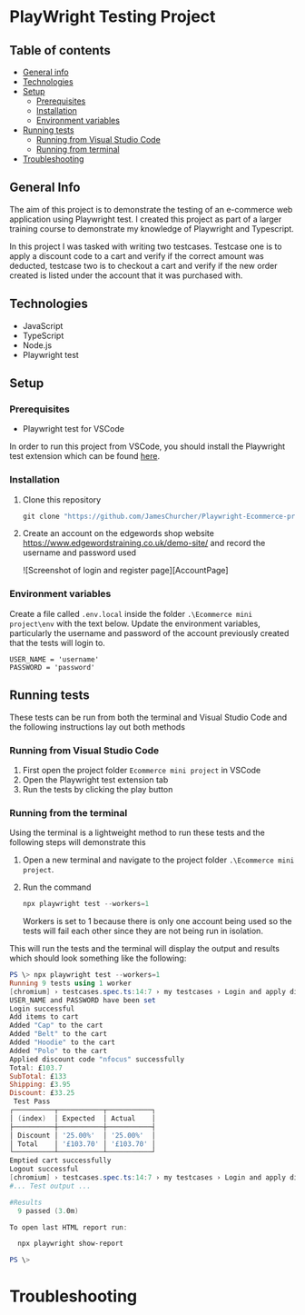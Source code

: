 # PlayWright Testing Project
## Table of contents
* [General info](#general-info)
* [Technologies](#technologies)
* [Setup](#setup)
  * [Prerequisites](#prerequisites)
  * [Installation](#installation)
  * [Environment variables](#environment-variables)
* [Running tests](#running-tests)
  * [Running from Visual Studio Code](#running-from-visual-studio-code)
  * [Running from terminal](#running-from-the-terminal)
* [Troubleshooting](#troubleshooting)

## General Info
The aim of this project is to demonstrate the testing of an e-commerce web application using Playwright test. I created this project as part of a larger training course to demonstrate my knowledge of Playwright and Typescript.

In this project I was tasked with writing two testcases. Testcase one is to apply a discount code to a cart and verify if the correct amount was deducted, testcase two is to checkout a cart and verify if the new order created is listed under the account that it was purchased with.

## Technologies
* JavaScript
* TypeScript
* Node.js
* Playwright test

## Setup

### Prerequisites

* Playwright test for VSCode

In order to run this project from VSCode, you should install the Playwright test extension which can be found [here](https://marketplace.visualstudio.com/items?itemName=ms-playwright.playwright).

### Installation

1. Clone this repository
   ```powershell
   git clone "https://github.com/JamesChurcher/Playwright-Ecommerce-project.git"
   ```

2. Create an account on the edgewords shop website https://www.edgewordstraining.co.uk/demo-site/ and record the username and password used

    ![Screenshot of login and register page][AccountPage]

### Environment variables

Create a file called `.env.local` inside the folder `.\Ecommerce mini project\env` with the text below. Update the environment variables, particularly the username and password of the account previously created that the tests will login to.

```env
USER_NAME = 'username'
PASSWORD = 'password'
```

## Running tests

These tests can be run from both the terminal and Visual Studio Code and the following instructions lay out both methods

### Running from Visual Studio Code

1. First open the project folder `Ecommerce mini project` in VSCode
2. Open the Playwright test extension tab
3. Run the tests by clicking the play button

### Running from the terminal

Using the terminal is a lightweight method to run these tests and the following steps will demonstrate this

1. Open a new terminal and navigate to the project folder `.\Ecommerce mini project`.

2. Run the command
   ```powershell
   npx playwright test --workers=1
   ```
   Workers is set to 1 because there is only one account being used so the tests will fail each other since they are not being run in isolation.

This will run the tests and the terminal will display the output and results which should look something like the following:
```powershell
PS \> npx playwright test --workers=1
Running 9 tests using 1 worker
[chromium] › testcases.spec.ts:14:7 › my testcases › Login and apply discount nfocus
USER_NAME and PASSWORD have been set
Login successful
Add items to cart
Added "Cap" to the cart
Added "Belt" to the cart
Added "Hoodie" to the cart
Added "Polo" to the cart
Applied discount code "nfocus" successfully
Total: £103.7
SubTotal: £133
Shipping: £3.95
Discount: £33.25
 Test Pass
┌──────────┬───────────┬───────────┐
│ (index)  │ Expected  │ Actual    │
├──────────┼───────────┼───────────┤
│ Discount │ '25.00%'  │ '25.00%'  │
│ Total    │ '£103.70' │ '£103.70' │
└──────────┴───────────┴───────────┘
Emptied cart successfully
Logout successful
[chromium] › testcases.spec.ts:14:7 › my testcases › Login and apply discount edgewords
#... Test output ...

#Results
  9 passed (3.0m)

To open last HTML report run:

  npx playwright show-report

PS \>
```

# Troubleshooting
